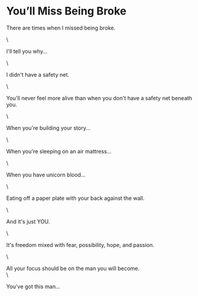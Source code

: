 # You’ll Miss Being Broke

There are times when I missed being broke.

\


I'll tell you why...

\


I didn't have a safety net.

\


You'll never feel more alive than when you don't have a safety net beneath you.

\


When you're building your story...

\


When you're sleeping on an air mattress...

\


When you have unicorn blood...

\


Eating off a paper plate with your back against the wall.

\


And it's just YOU.

\


It's freedom mixed with fear, possibility, hope, and passion.

\


All your focus should be on the man you will become.\
\


You've got this man...
